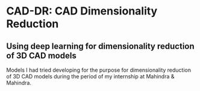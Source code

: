 # CAD-DR: CAD Dimensionality Reduction
## Using deep learning for dimensionality reduction of 3D CAD models

Models I had tried developing for the purpose for dimensionality reduction of 3D CAD models during the period of my internship at Mahindra & Mahindra.
